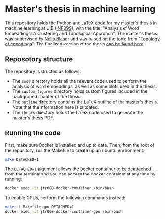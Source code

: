 # Master's thesis in machine learning

This repository holds the Python and LaTeX code for my master's thesis in machine learning at UiB ([INF399](https://www.uib.no/en/course/INF399)), with the title: "Analysis of Word Embeddings: A Clustering and Topological Approach". The master's thesis was supervised by [Nello Blaser](https://www.uib.no/personer/Nello.Blaser) and was based on the topic from "[Topology of encodings](https://www.uib.no/en/rg/ml/128703/available-masters-thesis-topics-machine-learning#topology-of-encodings)". The finalized version of the thesis [can be found here](https://github.com/JonasTriki/masters-thesis-ml/blob/master/Master's%20Thesis%20in%20ML%20-%20Jonas%20Folkvord%20Triki.pdf).

## Reposotory structure

The repository is structed as follows:

- The `code` directory holds all the relevant code used to perform the analysis of word embeddings, as well as some plots used in the thesis.
- The `custom_figures` directory holds custom figures included in the background chapter of the thesis.
- The `outline` directory contains the LaTeX outline of the master's thesis. Note that the information here is outdated.
- The `thesis` directory holds the LaTeX code used to generate the master's thesis PDF.

## Running the code

First, make sure Docker is installed and up to date. Then, from the root of the repository, run the Makefile to create up an ubuntu environment:

```bash
make DETACHED=1
```

The `DETACHED=1` argument allows the Docker container to be deattached from the terminal and you can access the docker container at any time by running:

```bash
docker exec -it jtr008-docker-container /bin/bash
```

To enable GPUs, perform the following commands instead:

```bash
make -f Makefile-gpu DETACHED=1
docker exec -it jtr008-docker-container-gpu /bin/bash
```
